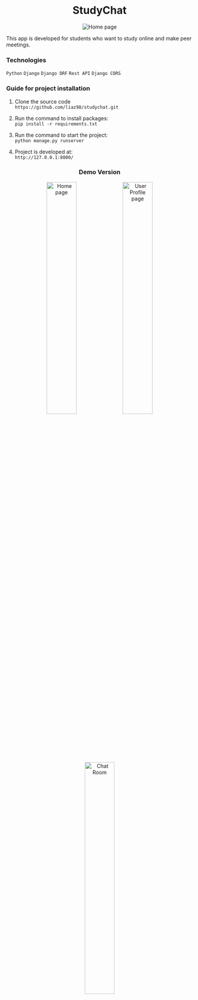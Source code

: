 <h1 align="center">
  StudyChat
</h1>
<p align="center">
  <img src="https://user-images.githubusercontent.com/33596154/142603058-38a0d5c9-bebd-45a7-b30f-5fe1ac85b0bd.png" alt="Home page"/>
</p>

This app is developed for students who want to study online and make peer meetings.

### Technologies

`Python` `Django` `Django DRF` `Rest API` `Django CORS`

### Guide for project installation

1. Clone the source code <br>
  `https://github.com/liaz98/studychat.git`

2. Run the command to install packages: <br>
  `pip install -r requirements.txt`

3. Run the command to start the project: <br>
  `python manage.py runserver`

4. Project is developed at: <br>
  `http://127.0.0.1:8000/`

<h3 align="center">
  Demo Version
</h3>
<p align="center">
  <img width="40%" src="https://user-images.githubusercontent.com/33596154/142603058-38a0d5c9-bebd-45a7-b30f-5fe1ac85b0bd.png" alt="Home page"/>
  <img width="40%" src="https://user-images.githubusercontent.com/33596154/142605407-28822ac2-b8a9-41a4-ba48-9f9cb6294ecf.png" alt="User Profile page"/>
  <img width="40%" src="https://user-images.githubusercontent.com/33596154/142606301-e89387e7-96e5-48a2-9171-c048a7d0b77c.png" alt="Chat Room"/>
</p>
